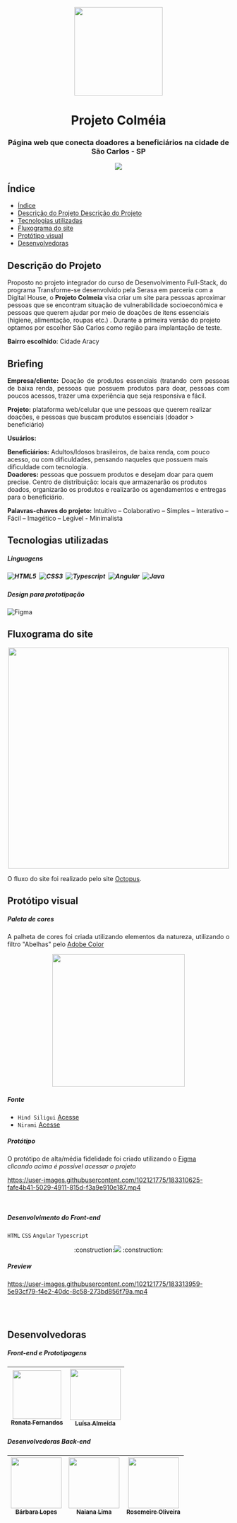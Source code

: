 <p align="center" >
 
<img src="https://user-images.githubusercontent.com/12634138/175530232-654ba234-51c6-42e7-8873-99c2130acb92.png"  width="200"/> 

<h1  align="center" style="font-color:powderblue" >Projeto Colméia </h1>
</p>

<h3 align="center">Página web que conecta doadores a beneficiários na cidade de São Carlos - SP </h3>

<p align="center">
<img src="https://img.shields.io/badge/Status%20do%20projeto-Em desenvolvimento-green"/>
</p>

## Índice 


* [Índice](#índice)
* [Descrição do Projeto Descrição do Projeto](#descrição-do-projeto)
* [Tecnologias utilizadas](#tecnologias-utilizadas)
* [Fluxograma do site](#fluxograma-do-site)
* [Protótipo visual](#protótipo-visual)
* [Desenvolvedoras](#desenvolvedoras)


## Descrição do Projeto  

Proposto no projeto integrador do curso de Desenvolvimento Full-Stack, do programa Transforme-se desenvolvido pela Serasa em parceria com a Digital House, o <strong>Projeto Colmeia</strong> visa criar um site para pessoas aproximar pessoas que se encontram  situação de vulnerabilidade socioeconômica e pessoas que querem ajudar por meio de doações de itens essenciais (higiene, alimentação, roupas etc.) . Durante a primeira versão do projeto optamos por escolher São Carlos como região para implantação de teste. 
<p align="justify">
<strong>Bairro escolhido</strong>: Cidade Aracy <br/>

<h2>Briefing</h2>
<p align="justify">
<b>Empresa/cliente:</b> Doação de produtos essenciais (tratando com pessoas de baixa renda, pessoas que possuem produtos para doar, pessoas com poucos acessos, trazer uma experiência que seja responsiva e fácil.
<br>

<b>Projeto:</b> plataforma web/celular que une pessoas que querem realizar doações, e pessoas que buscam produtos essenciais (doador > beneficiário)
<br>

<b>Usuários:<br></b>

<b>Beneficiários:</b> Adultos/Idosos brasileiros, de baixa renda, com pouco acesso, ou com dificuldades, pensando naqueles que possuem mais dificuldade com tecnologia.
<br>
<b>Doadores:</b> pessoas que possuem produtos e desejam doar para quem precise.
Centro de distribuição: locais que armazenarão os produtos doados, organizarão os produtos e realizarão os agendamentos e entregas para o beneficiário.
<br>

<b>Palavras-chaves do projeto:</b> Intuitivo – Colaborativo – Simples – Interativo – Fácil – Imagético – Legível - Minimalista


## Tecnologias utilizadas 

<h5>Linguagens<h5>

![HTML5](https://img.shields.io/badge/-HTML5-260B02?style=flat&logo=HTML5)&nbsp;
![CSS3](https://img.shields.io/badge/-CSS3-260B02?style=flat&logo=CSS3)&nbsp;
![Typescript](https://img.shields.io/badge/-Typescript-260B02?style=flat&logo=Typescript)&nbsp;	
![Angular](https://img.shields.io/badge/-Angular-260B02?style=flat&logo=Angular)&nbsp;
![Java](https://img.shields.io/badge/-Java-260B02?style=flat&logo=java&logoColor=007396)&nbsp;

<h5>Design para prototipação</h5>
	
![Figma](https://img.shields.io/badge/-Figma-260B02?style=flat&logo=figma)&nbsp;

## Fluxograma do site

<p align="center" >
 
<img src="https://user-images.githubusercontent.com/102121775/183309670-13e84609-1120-4151-890b-e300d0981775.png" width="500"/>
</p>

<p align="justify">
O fluxo do site foi realizado pelo site <a href="https://octopus.do/wgrnjrjh6tr">Octopus</a>.

</p>


## Protótipo visual

<h5>Paleta de cores</h5>

<p align="justify">
A palheta de cores foi criada utilizando elementos da natureza, utilizando o filtro "Abelhas" pelo <a href="https://color.adobe.com/pt/create/color-wheel">Adobe Color</a>

<p align="center">
<img src="https://user-images.githubusercontent.com/102121775/183309847-15ba2037-46f3-481e-b631-6cddae7d10cb.jpeg" width="300"/>

<h5>Fonte</h5>
                                                                                             
- ``Hind Siligui``
[Acesse](https://fonts.google.com/specimen/Hind+Siliguri)
- ``Nirami``
[Acesse](https://fonts.google.com/share?selection.family=M%20PLUS%20Rounded%201c)

<h5>Protótipo</h5>

<p align="justify">
O protótipo de alta/média fidelidade foi criado utilizando o <a href="https://www.figma.com/file/S3vCAyPDGK36gydcaSyaGu/Projeto-Colmeia?node-id=135%3A8775">Figma</a>
<br>
<i>clicando acima é possível acessar o projeto</i>
<br>

https://user-images.githubusercontent.com/102121775/183310625-fafe4b41-5029-4911-815d-f3a9e910e187.mp4

<br>

<h5>Desenvolvimento do Front-end</h5>

``HTML`` ``CSS`` ``Angular`` ``Typescript``

<p align="center">
:construction:<img src="https://img.shields.io/badge/Status%20do%20projeto-Em desenvolvimento-green"/> :construction:
</p>

<h5>Preview</h5>

https://user-images.githubusercontent.com/102121775/183313959-5e93cf79-f4e2-40dc-8c58-273bd856f79a.mp4

<br><br>

## Desenvolvedoras 
<h5>Front-end e Prototipagens</h5>

[<img src="https://avatars.githubusercontent.com/u/102121775?v=4" width=110> <br> <sub>Renata Fernandes</sub>](https://github.com/Renata-Fernandes) | [<img src="https://avatars.githubusercontent.com/u/103332148?v=4" width=115><br><sub>Luísa Almeida</sub>](https://github.com/luisaoalmeida) | 
| :---: | :---: |

<h5>Desenvolvedoras Back-end</h5>

[<img src="https://avatars.githubusercontent.com/u/12634138?v=4" width=115><br><sub>Bárbara Lopes</sub>](https://github.com/heybabis) | [<img src="https://avatars.githubusercontent.com/u/83724563?v=4" width=115><br><sub>Naiana Lima</sub>](https://github.com/NaianaCLima) | [<img src="https://avatars.githubusercontent.com/u/101458452?v=4" width=115><br><sub>Rosemeire Oliveira</sub>](https://github.com/Meire-Rosa) |
| :---: | :---: | :---: |
